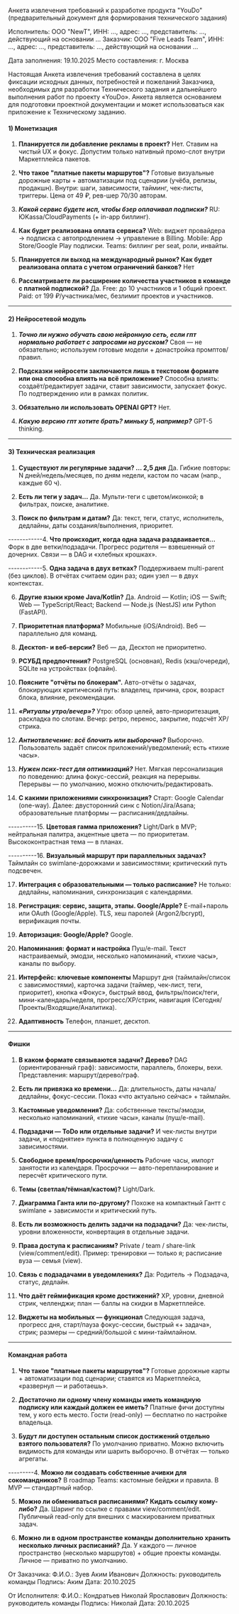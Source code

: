 
Анкета извлечения требований к разработке продукта "YouDo" (предварительный документ для формирования технического задания)

Исполнитель: ООО "NewT", ИНН: ..., адрес: ..., представитель: ..., действующий на основании ...
Заказчик:  ООО "Five Leads Team", ИНН: ..., адрес: ..., представитель: ..., действующий на основании ... 

Дата заполнения: 19.10.2025
Место составления: г. Москва

Настоящая Анкета извлечения требований составлена в целях фиксации исходных данных, потребностей и пожеланий Заказчика, необходимых для разработки Технического задания и дальнейшего выполнения работ по проекту «YouDo».
Анкета является основанием для подготовки проектной документации и может использоваться как приложение к Техническому заданию.

#### 1) Монетизация

1. **Планируется ли добавление рекламы в проект?**
   Нет. Ставим на чистый UX и фокус. Допустим только нативный промо-слот внутри Маркетплейса пакетов.

2. **Что такое "платные пакеты маршрутов"?**
   Готовые визуальные дорожные карты + автоматизации под сценарии (учёба, релизы, продакшн). Внутри: шаги, зависимости, тайминг, чек-листы, триггеры. Цена от 49 ₽, рев-шер 70/30 авторам.

6. ***Какой сервис будете исп, чтобы бзер оплачивал подписки?***
   RU: ЮKassa/CloudPayments (+ in-app биллинг).

7. **Как будет реализована оплата сервиса?**
   Web: виджет провайдера → подписка с автопродлением → управление в Billing. Mobile: App Store/Google Play подписки. Teams: биллинг per seat, роли, инвайты.

8. **Планируется ли выход на международный рынок? Как будет реализована оплата с учетом ограничений банков?**
   Нет

9. **Рассматриваете ли расширение количества участников в команде с платной подпиской?**
   Да. Free: до 10 участников и 1 общий проект. Paid: от 199 ₽/участника/мес, безлимит проектов и участников.

---

#### 2) Нейросетевой модуль

1. ***Точно ли нужно обучать свою нейронную сеть, если гпт нормально работает с запросами на русском?***
   Своя — не обязательно; используем готовые модели + донастройка промптов/правил.

2. **Подсказки нейросети заключаются лишь в текстовом формате или она способна влиять на всё приложение?**
   Способна влиять:  создаёт/редактирует задачи, ставит зависимости, запускает фокус. По подтверждению или в рамках политик.

3. **Обязательно ли использовать OPENAI GPT?**
   Нет.

4. ***Какую версию гпт хотите брать? миньку 5, например?***
   GPT-5 thinking.

---

#### 3) Техническая реализация

1. **Существуют ли регулярные задачи? … 2,5 дня**
   Да. Гибкие повторы: N дней/недель/месяцев, по дням недели, кастом по часам (напр., каждые 60 ч).

2. **Есть ли теги у задач…**
   Да. Мульти-теги с цветом/иконкой; в фильтрах, поиске, аналитике.

3. **Поиск по фильтрам и датам?**
   Да: текст, теги, статус, исполнитель, дедлайны, даты создания/выполнения, приоритет.

------------4. **Что происходит, когда одна задача раздваивается…**
   Форк в две ветки/подзадачи. Прогресс родителя — взвешенный от дочерних. Связи — в DAG и «хлебных крошках».

------------5. **Одна задача в двух ветках?**
   Поддерживаем multi-parent (без циклов). В отчётах считаем один раз; один узел — в двух контекстах.

6. **Другие языки кроме Java/Kotlin?**
   Да. Android — Kotlin; iOS — Swift; Web — TypeScript/React; Backend — Node.js (NestJS) или Python (FastAPI).

7. **Приоритетная платформа?**
   Мобильные (iOS/Android). Веб — параллельно для команд.

8. **Десктоп- и веб-версии?**
   Веб — да, Десктоп не приоритетно.

9. **РСУБД предпочтения?**
   PostgreSQL (основная), Redis (кэш/очереди), SQLite на устройствах (офлайн).

10. **Поясните "отчёты по блокерам".**
    Авто-отчёты о задачах, блокирующих критический путь: владелец, причина, срок, возраст блока, влияние, рекомендации.

11. ***«Ритуалы утро/вечер»?***
    Утро: обзор целей, авто-приоритезация, раскладка по слотам. Вечер: ретро, перенос, закрытие, подсчёт XP/стрика.

12. ***Антиотвлечение: всё блочить или выборочно?***
    Выборочно. Пользователь задаёт список приложений/уведомлений; есть «тихие часы».

13. ***Нужен псих-тест для оптимизаций?***
    Нет. Мягкая персонализация по поведению: длина фокус-сессий, реакция на перерывы. Перерывы — по умолчанию, можно отключить/редактировать.

14. **С какими приложениями синхронизация?**
    Старт: Google Calendar (one-way). Далее: двусторонний синк с Notion/Jira/Asana; образовательные платформы — расписания/дедлайны.

----------15. **Цветовая гамма приложения?**
    Light/Dark в MVP; нейтральная палитра, акцентные цвета — по приоритетам. Высококонтрастная тема — в планах.

----------16. **Визуальный маршрут при параллельных задачах?**
    Таймлайн со swimlane-дорожками и зависимостями; критический путь подсвечен.

17. **Интеграция с образовательными — только расписание?**
    Не только: дедлайны, напоминания, синхронизация с календарями.

18. **Регистрация: сервис, защита, этапы. Google/Apple?**
    E-mail+пароль или OAuth (Google/Apple). TLS, хеш паролей (Argon2/bcrypt), верификация почты.

19. **Авторизация: Google/Apple?**
    Google.

20. **Напоминания: формат и настройка**
    Пуш/e-mail. Текст настраиваемый, эмодзи, несколько напоминаний, «тихие часы», каналы по выбору.

21. **Интерфейс: ключевые компоненты**
    Маршрут дня (таймлайн/список с зависимостями), карточка задачи (таймер, чек-лист, теги, приоритет), кнопка «Фокус», быстрый ввод, фильтры/поиск/теги, мини-календарь/неделя, прогресс/XP/стрик, навигация (Сегодня/Проекты/Входящие/Аналитика).

22. **Адаптивность**
    Телефон, планшет, десктоп.

---

#### Фишки

1. **В каком формате связываются задачи? Дерево?**
   DAG (ориентированный граф): зависимости, параллель, блокеры, вехи. Представления: маршрут/дерево/граф.

2. **Есть ли привязка ко времени…**
   Да: длительность, даты начала/дедлайны, фокус-сессии. Показ «что актуально сейчас» + таймлайн.

3. **Кастомные уведомления?**
   Да: собственные тексты/эмодзи, несколько напоминаний, «тихие часы», каналы (пуш/e-mail).

4. **Подзадачи — ToDo или отдельные задачи?**
   И чек-листы внутри задачи, и «поднятие» пункта в полноценную задачу с зависимостями.

5. **Свободное время/просрочки/ценность**
   Рабочие часы, импорт занятости из календаря. Просрочки — авто-перепланирование и пересчёт критического пути.

6. **Темы (светлая/тёмная/кастом)?**
   Light/Dark.

7. **Диаграмма Ганта или по-другому?**
   Похоже на компактный Гантт с swimlane + зависимости и критический путь.


12. **Есть ли возможность делить задачи на подзадачи?**
    Да: чек-листы, уровни вложенности, конвертация в отдельные задачи.

13. **Права доступа к расписаниям?**
    Private / team / share-link (view/comment/edit). Пример: тренировки — только я; расписание вуза — семья (view).

14. **Связь с подзадачами в уведомлениях?**
    Да: Родитель → Подзадача, статус, дедлайн.

15. **Что даёт геймификация кроме достижений?**
    XP, уровни, дневной стрик, челленджи; план — баллы на скидки в Маркетплейсе.

16. **Виджеты на мобильных — функционал**
    Следующая задача, прогресс дня, старт/пауза фокус-сессии, быстрый «+ задача», стрик; размеры — средний/большой с мини-таймлайном.

---

#### Командная работа

1. **Что такое "платные пакеты маршрутов"?**
   Готовые дорожные карты + автоматизации под сценарии; ставятся из Маркетплейса, «развернул — и работаешь».

2. **Достаточно ли одному члену команды иметь командную подписку или каждый должен ее иметь?**
   Платные фичи доступны тем, у кого есть место. Гости (read-only) — бесплатно по настройке владельца.

3. **Будут ли доступен остальным список достижений отдельно взятого пользователя?**
   По умолчанию приватно. Можно включить видимость для команды или шарить выборочно. В отчётах — только агрегаты.

---------4. **Можно ли создавать собственные ачивки для сокомандников?**
   В roadmap Teams: кастомные бейджи и правила. В MVP — стандартный набор.

5. **Можно ли обмениваться расписаниями? Кидать ссылку кому-либо?**
   Да. Шаринг по ссылке с правами view/comment/edit. Публичный read-only для внешних с маскированием приватных задач.

6. **Можно ли в одном пространстве команды дополнительно хранить несколько личных расписаний?**
   Да. У каждого — личное пространство (несколько маршрутов) + общие проекты команды. Личное — приватно по умолчанию.


От Заказчика:
Ф.И.О.: Зуев Аким Иванович
Должность: руководитель команды
Подпись: Аким
Дата: 20.10.2025

От Исполнителя:
Ф.И.О.: Кондратьев Николай Ярославович
Должность: руководитель команды
Подпись: Николай
Дата: 20.10.2025